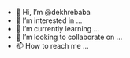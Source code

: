 - 👋 Hi, I’m @dekhrebaba
- 👀 I’m interested in ...
- 🌱 I’m currently learning ...
- 💞️ I’m looking to collaborate on ...
- 📫 How to reach me ...

<!---
dekhrebaba/dekhrebaba is a ✨ special ✨ repository because its `README.md` (this file) appears on your GitHub profile.
You can click the Preview link to take a look at your changes.
--->
